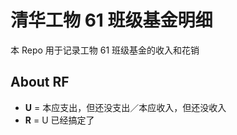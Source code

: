 # 清华工物 61 班级基金明细

本 Repo 用于记录工物 61 班级基金的收入和花销

## About RF

* **U** = 本应支出，但还没支出／本应收入，但还没收入
* **R** = U 已经搞定了

